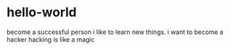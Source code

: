 # hello-world
become a successful person
i like to learn new things.
i want to become a hacker
hacking is like a magic
